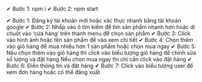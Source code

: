 <!-- HƯỚNG DẪN CÀI ĐẶT SOURCE CODE -->
✔	Bước 1: npm i
✔	Bước 2: npm start


<!-- HƯỚNG DẪN SỬ DỤNG ỨNG DỤNG WEB BÁN HÀNG -->
✔	Bước 1: Đăng ký tài khoản mới hoặc xác thực nhanh bằng tài khoản google
✔	Bước 2: Nhấp vào ô tìm kiếm để tìm sản phẩm nhanh hơn hoặc di chuột vào ‘cửa hàng’ trên thanh menu để chọn sản phẩm
✔	Bước 3: Click vào hình ảnh hoặc tên sản phẩm để vào xem chi tiết
✔	Bước 4: Chọn thêm vào giỏ hàng để mua nhiều hơn 1 sản phẩm hoặc chọn mua ngay
✔	Bước 5: Nếu chọn thêm vào giỏ hàng thì click vào biểu tượng giỏ hàng để chỉnh sửa số lượng và đặt hàng
Nếu chọn mua ngay thì chỉ cần click vào đặt hàng
✔	Bước 6: Điền thông tin và đặt hàng
✔	Bước 7: Click vào biểu tượng user để xem đơn hàng hoặc có thể đăng xuất
